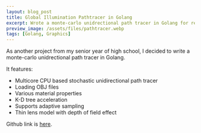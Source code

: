 ```yaml
---
layout: blog_post
title: Global Illumination Pathtracer in Golang
excerpt: Wrote a monte-carlo unidrectional path tracer in Golang for rendering pixar quality (not really) images.
preview_image: /assets/files/pathtracer.webp
tags: [Golang, Graphics]
---
```

As another project from my senior year of high school, I decided to write a monte-carlo unidrectional path tracer in Golang. 


It features: 
 - Multicore CPU based stochastic unidirectional path tracer  
 - Loading OBJ files  
 - Various material properties  
 - K-D tree acceleration  
 - Supports adaptive sampling  
 - Thin lens model with depth of field effect 
 
Github link is [here](http://github.com/kyranstar/Path-Tracer).